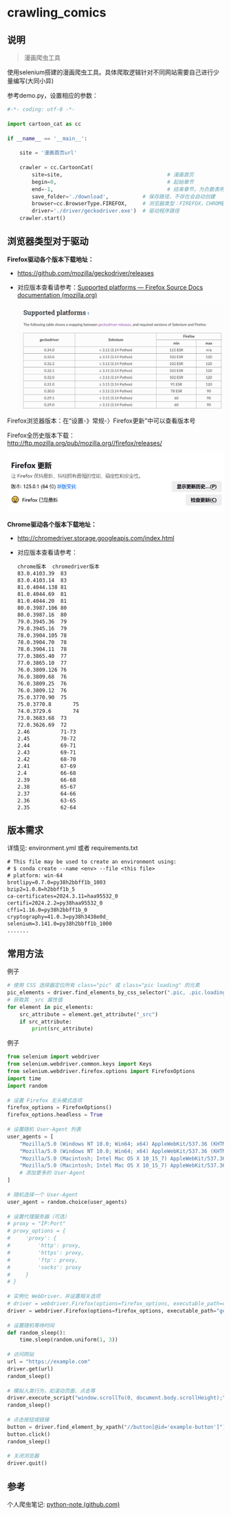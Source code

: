 # crawling_comics

## 说明

> 漫画爬虫工具

使用selenium搭建的漫画爬虫工具。具体爬取逻辑针对不同网站需要自己进行少量编写(大同小异)

参考demo.py，设置相应的参数：

```python
#-*- coding: utf-8 -*-

import cartoon_cat as cc

if __name__ == '__main__':

    site = '漫画首页url'

    crawler = cc.CartoonCat(
        site=site,                                  # 漫画首页
        begin=0,                                    # 起始章节
        end=-1,                                     # 结束章节，为负数表明不设结束章节
        save_folder='./download',           # 保存路径，不存在会自动创建
        browser=cc.BrowserType.FIREFOX,     # 浏览器类型：FIREFOX，CHROME，SAFARI，IE，PHANTOMJS
        driver='./driver/geckodriver.exe')  # 驱动程序路径                                      
    crawler.start()
```

## 浏览器类型对于驱动

**Firefox驱动各个版本下载地址：**

+  https://github.com/mozilla/geckodriver/releases

+ 对应版本查看请参考：[Supported platforms — Firefox Source Docs documentation (mozilla.org)](https://firefox-source-docs.mozilla.org/testing/geckodriver/Support.html)

  <img src="README.assets/image-20240420204347568.png" alt="image-20240420204347568" style="zoom: 55%;" />

Firefox浏览器版本：在“设置-》常规-〉Firefox更新”中可以查看版本号

Firefox全历史版本下载： http://ftp.mozilla.org/pub/mozilla.org//firefox/releases/

<img src="README.assets/image-20240420204232382.png" alt="image-20240420204232382" style="zoom:67%;" />

**Chrome驱动各个版本下载地址：**  

+ http://chromedriver.storage.googleapis.com/index.html

+ 对应版本查看请参考：

  ```
  chrome版本	chromedriver版本
  83.0.4103.39	83
  83.0.4103.14	83
  81.0.4044.138	81
  81.0.4044.69	81
  81.0.4044.20	81
  80.0.3987.106	80
  80.0.3987.16	80
  79.0.3945.36	79
  79.0.3945.16	79
  78.0.3904.105	78
  78.0.3904.70	78
  78.0.3904.11	78
  77.0.3865.40	77
  77.0.3865.10	77
  76.0.3809.126	76
  76.0.3809.68	76
  76.0.3809.25	76
  76.0.3809.12	76
  75.0.3770.90	75
  75.0.3770.8		75
  74.0.3729.6		74
  73.0.3683.68	73
  72.0.3626.69	72
  2.46			71-73
  2.45			70-72
  2.44			69-71
  2.43			69-71
  2.42			68-70
  2.41			67-69
  2.4 			66-68
  2.39			66-68
  2.38			65-67
  2.37			64-66
  2.36			63-65
  2.35			62-64
  ```

## 版本需求

详情见:  environment.yml 或者 requirements.txt

```
# This file may be used to create an environment using:
# $ conda create --name <env> --file <this file>
# platform: win-64
brotlipy=0.7.0=py38h2bbff1b_1003
bzip2=1.0.8=h2bbff1b_5
ca-certificates=2024.3.11=haa95532_0
certifi=2024.2.2=py38haa95532_0
cffi=1.16.0=py38h2bbff1b_0
cryptography=41.0.3=py38h3438e0d_
selenium=3.141.0=py38h2bbff1b_1000
.......
```

## 常用方法

例子

```python
# 使用 CSS 选择器定位所有 class="pic" 或 class="pic loading" 的元素
pic_elements = driver.find_elements_by_css_selector(".pic, .pic.loading")
# 获取其 _src 属性值
for element in pic_elements:
    src_attribute = element.get_attribute("_src")
    if src_attribute:
        print(src_attribute)
```

例子

```python
from selenium import webdriver
from selenium.webdriver.common.keys import Keys
from selenium.webdriver.firefox.options import FirefoxOptions
import time
import random

# 设置 Firefox 无头模式选项
firefox_options = FirefoxOptions()
firefox_options.headless = True

# 设置随机 User-Agent 列表
user_agents = [
    "Mozilla/5.0 (Windows NT 10.0; Win64; x64) AppleWebKit/537.36 (KHTML, like Gecko) Chrome/91.0.4472.124 Safari/537.36",
    "Mozilla/5.0 (Windows NT 10.0; Win64; x64) AppleWebKit/537.36 (KHTML, like Gecko) Chrome/91.0.4472.124 Safari/537.36 Edg/91.0.864.59",
    "Mozilla/5.0 (Macintosh; Intel Mac OS X 10_15_7) AppleWebKit/537.36 (KHTML, like Gecko) Chrome/91.0.4472.124 Safari/537.36",
    "Mozilla/5.0 (Macintosh; Intel Mac OS X 10_15_7) AppleWebKit/537.36 (KHTML, like Gecko) Chrome/91.0.4472.124 Safari/537.36 Edg/91.0.864.59",
    # 添加更多的 User-Agent
]

# 随机选择一个 User-Agent
user_agent = random.choice(user_agents)

# 设置代理服务器（可选）
# proxy = "IP:Port"
# proxy_options = {
#     'proxy': {
#         'http': proxy,
#         'https': proxy,
#         'ftp': proxy,
#         'socks': proxy
#     }
# }

# 实例化 WebDriver，并设置相关选项
# driver = webdriver.Firefox(options=firefox_options, executable_path=driver_path, seleniumwire_options=proxy_options)
driver = webdriver.Firefox(options=firefox_options, executable_path="geckodriver.exe")

# 设置随机等待时间
def random_sleep():
    time.sleep(random.uniform(1, 3))

# 访问网站
url = "https://example.com"
driver.get(url)
random_sleep()

# 模拟人类行为，如滚动页面、点击等
driver.execute_script("window.scrollTo(0, document.body.scrollHeight);")
random_sleep()

# 点击按钮或链接
button = driver.find_element_by_xpath("//button[@id='example-button']")
button.click()
random_sleep()

# 关闭浏览器
driver.quit()
```

## 参考

个人爬虫笔记:  [python-note (github.com)](https://github.com/Auroraol/python-note/blob/main/爬虫/Python爬虫/Python爬虫.md)

